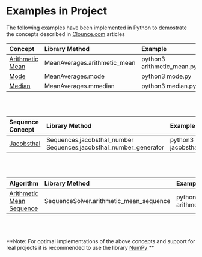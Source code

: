 # Examples in Project

The following examples have been implemented in Python to demostrate the concepts described in [Clounce.com](https://www.clounce.com/) articles

| Concept | Library Method | Example |
|:---------|:----------------|:---------|
| [Arithmetic Mean](http://www.clounce.com/mathematics/arithmetic_mean) | MeanAverages.arithmetic_mean | python3 arithmetic_mean.py |
| [Mode](http://www.clounce.com/mathematics/mode) | MeanAverages.mode | python3 mode.py |
| [Median](http://www.clounce.com/mathematics/median) | MeanAverages.mmedian | python3 median.py |
<br/><br/>

| Sequence Concept | Library Method | Example |
|:---------|:----------------|:---------|
| [Jacobsthal](https://www.clounce.com/mathematics/jacobsthal-number-sequence) |  Sequences.jacobsthal_number <br/> Sequences.jacobsthal_number_generator | python3 jacobsthal |
<br/><br/>

| Algorithm | Library Method | Example |
|:---------|:----------------|:---------|
| [Arithmetic Mean Sequence](http://www.clounce.com/mathematics/algorithm/arithmetic-mean-sequence) |  SequenceSolver.arithmetic_mean_sequence | python3 arithmetic_mean_sequence |
<br/><br/>

**Note: For optimal implementations of the above concepts and support for real projects it is recommended to use the library [NumPy](http://www.numpy.org/) **